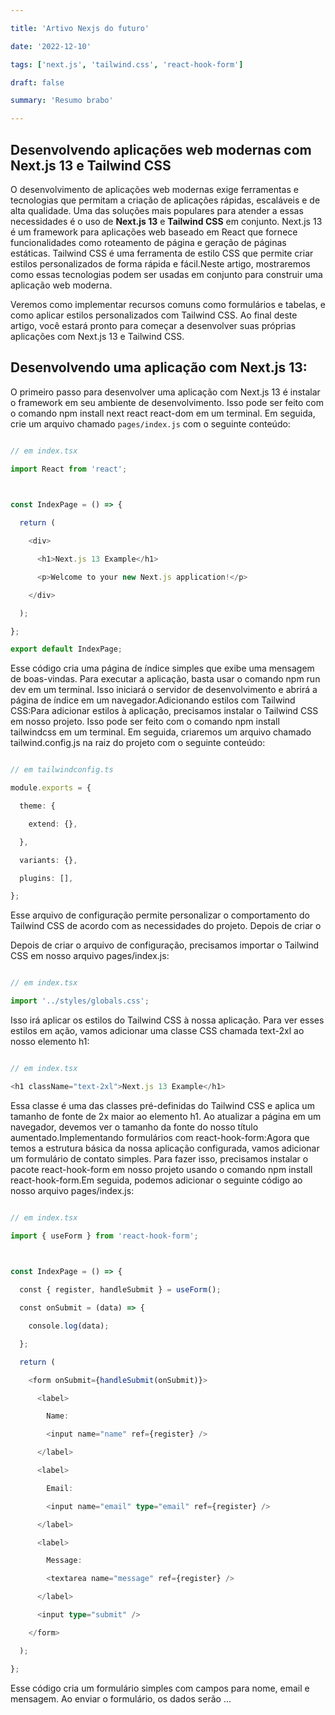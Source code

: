 ```yaml
---

title: 'Artivo Nexjs do futuro'

date: '2022-12-10'

tags: ['next.js', 'tailwind.css', 'react-hook-form']

draft: false

summary: 'Resumo brabo'

---
```


  

## Desenvolvendo aplicações web modernas com Next.js 13 e Tailwind CSS

  

O desenvolvimento de aplicações web modernas exige ferramentas e tecnologias que permitam a criação de aplicações rápidas, escaláveis e de alta qualidade. Uma das soluções mais populares para atender a essas necessidades é o uso de **Next.js 13** e **Tailwind CSS** em conjunto. Next.js 13 é um framework para aplicações web baseado em React que fornece funcionalidades como roteamento de página e geração de páginas estáticas. Tailwind CSS é uma ferramenta de estilo CSS que permite criar estilos personalizados de forma rápida e fácil.Neste artigo, mostraremos como essas tecnologias podem ser usadas em conjunto para construir uma aplicação web moderna.

  

Veremos como implementar recursos comuns como formulários e tabelas, e como aplicar estilos personalizados com Tailwind CSS. Ao final deste artigo, você estará pronto para começar a desenvolver suas próprias aplicações com Next.js 13 e Tailwind CSS.

  

## Desenvolvendo uma aplicação com Next.js 13:

O primeiro passo para desenvolver uma aplicação com Next.js 13 é instalar o framework em seu ambiente de desenvolvimento. Isso pode ser feito com o comando npm install next react react-dom em um terminal. Em seguida, crie um arquivo chamado `pages/index.js` com o seguinte conteúdo:

  

```ts

// em index.tsx

import React from 'react';

  

const IndexPage = () => {

  return (

    <div>

      <h1>Next.js 13 Example</h1>

      <p>Welcome to your new Next.js application!</p>

    </div>

  );

};

export default IndexPage;

```

  

Esse código cria uma página de índice simples que exibe uma mensagem de boas-vindas. Para executar a aplicação, basta usar o comando npm run dev em um terminal. Isso iniciará o servidor de desenvolvimento e abrirá a página de índice em um navegador.Adicionando estilos com Tailwind CSS:Para adicionar estilos à aplicação, precisamos instalar o Tailwind CSS em nosso projeto. Isso pode ser feito com o comando npm install tailwindcss em um terminal. Em seguida, criaremos um arquivo chamado tailwind.config.js na raiz do projeto com o seguinte conteúdo:

  

```ts

// em tailwindconfig.ts

module.exports = {

  theme: {

    extend: {},

  },

  variants: {},

  plugins: [],

};

```

  
  

Esse arquivo de configuração permite personalizar o comportamento do Tailwind CSS de acordo com as necessidades do projeto. Depois de criar o

Depois de criar o arquivo de configuração, precisamos importar o Tailwind CSS em nosso arquivo pages/index.js:

  

```ts

// em index.tsx

import '../styles/globals.css';

```

  

Isso irá aplicar os estilos do Tailwind CSS à nossa aplicação. Para ver esses estilos em ação, vamos adicionar uma classe CSS chamada text-2xl ao nosso elemento h1:

```ts

// em index.tsx

<h1 className="text-2xl">Next.js 13 Example</h1>

```

Essa classe é uma das classes pré-definidas do Tailwind CSS e aplica um tamanho de fonte de 2x maior ao elemento h1. Ao atualizar a página em um navegador, devemos ver o tamanho da fonte do nosso título aumentado.Implementando formulários com react-hook-form:Agora que temos a estrutura básica da nossa aplicação configurada, vamos adicionar um formulário de contato simples. Para fazer isso, precisamos instalar o pacote react-hook-form em nosso projeto usando o comando npm install react-hook-form.Em seguida, podemos adicionar o seguinte código ao nosso arquivo pages/index.js:

```ts

// em index.tsx

import { useForm } from 'react-hook-form';

  

const IndexPage = () => {

  const { register, handleSubmit } = useForm();  

  const onSubmit = (data) => {

    console.log(data);

  };  

  return (

    <form onSubmit={handleSubmit(onSubmit)}>

      <label>

        Name:

        <input name="name" ref={register} />

      </label>

      <label>

        Email:

        <input name="email" type="email" ref={register} />

      </label>

      <label>

        Message:

        <textarea name="message" ref={register} />

      </label>

      <input type="submit" />

    </form>

  );

};

```

  

Esse código cria um formulário simples com campos para nome, email e mensagem. Ao enviar o formulário, os dados serão ...